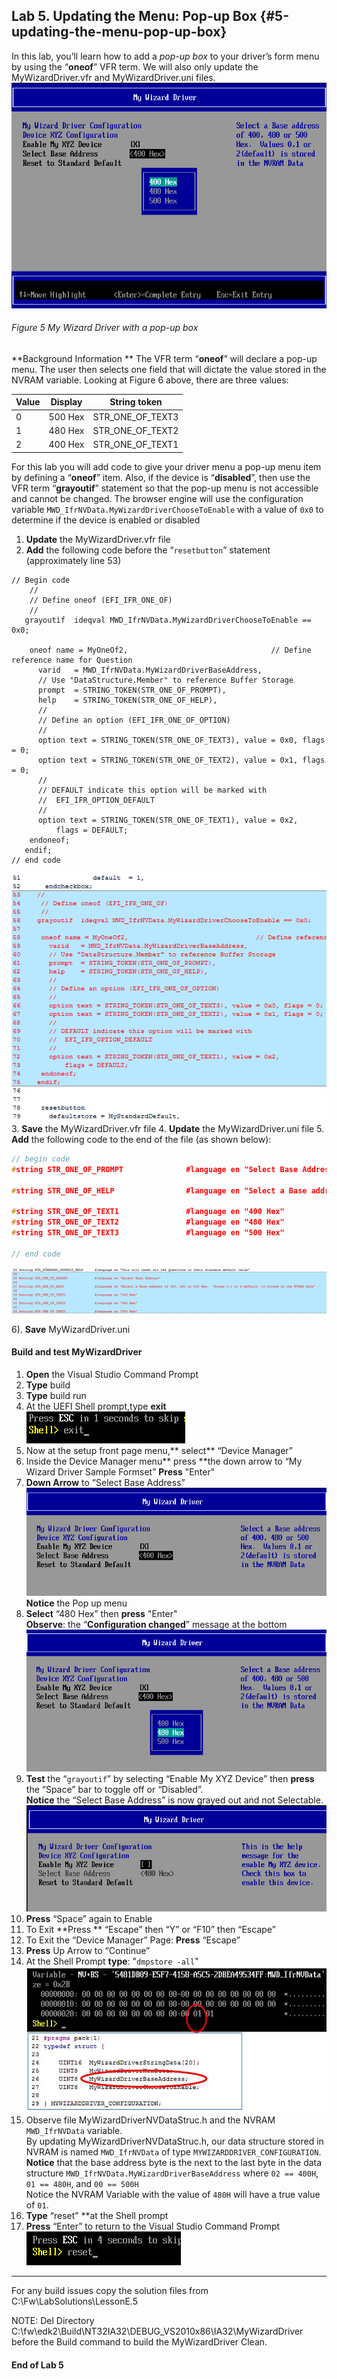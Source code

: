 <!--- @file
 file

Copyright (c) 2018, Intel Corporation. All rights reserved.<BR>

Redistribution and use in source (original document form) and 'compiled'
forms (converted to PDF, epub, HTML and other formats) with or without
modification, are permitted provided that the following conditions are met:

1) Redistributions of source code (original document form) must retain the
above copyright notice, this list of conditions and the following
disclaimer as the first lines of this file unmodified.

2) Redistributions in compiled form (transformed to other DTDs, converted to
PDF, epub, HTML and other formats) must reproduce the above copyright
notice, this list of conditions and the following disclaimer in the
documentation and/or other materials provided with the distribution.

THIS DOCUMENTATION IS PROVIDED BY TIANOCORE PROJECT "AS IS" AND ANY EXPRESS OR
IMPLIED WARRANTIES, INCLUDING, BUT NOT LIMITED TO, THE IMPLIED WARRANTIES OF
MERCHANTABILITY AND FITNESS FOR A PARTICULAR PURPOSE ARE DISCLAIMED. IN NO
EVENT SHALL TIANOCORE PROJECT BE LIABLE FOR ANY DIRECT, INDIRECT, INCIDENTAL,
SPECIAL, EXEMPLARY, OR CONSEQUENTIAL DAMAGES (INCLUDING, BUT NOT LIMITED TO,
PROCUREMENT OF SUBSTITUTE GOODS OR SERVICES; LOSS OF USE, DATA, OR PROFITS;
OR BUSINESS INTERRUPTION) HOWEVER CAUSED AND ON ANY THEORY OF LIABILITY,
WHETHER IN CONTRACT, STRICT LIABILITY, OR TORT (INCLUDING NEGLIGENCE OR
OTHERWISE) ARISING IN ANY WAY OUT OF THE USE OF THIS DOCUMENTATION, EVEN IF
ADVISED OF THE POSSIBILITY OF SUCH DAMAGE.

-->
## Lab 5\. Updating the Menu: Pop-up Box {#5-updating-the-menu-pop-up-box}

In this lab, you’ll learn how to add a _pop-up box_ to your driver’s form menu by using the “**oneof**” VFR term. We will also only update the MyWizardDriver.vfr and MyWizardDriver.uni files.
![](/media/image52.png)
###### Figure 5 My Wizard Driver with a pop-up box

**Background Information **
The VFR term “**oneof**” will declare a pop-up menu. The user then selects one field that will dictate the value stored in the NVRAM variable.  Looking at Figure 6 above, there are three values:

| Value | Display | String token |
| --- | --- | --- |
| 0 | 500 Hex | STR\_ONE\_OF\_TEXT3 |
| 1 | 480 Hex | STR\_ONE\_OF\_TEXT2 |
| 2 | 400 Hex | STR\_ONE\_OF\_TEXT1 |

For this lab you will add code to give your driver menu a pop-up menu item by defining a “**oneof**” item.  Also, if the device is “**disabled**”, then use the VFR term “**grayoutif**” statement so that the pop-up menu is not accessible and cannot be changed.  The browser engine will use the configuration variable `MWD_IfrNVData.MyWizardDriverChooseToEnable` with a value of  `0x0` to determine if the device is enabled or disabled


1. **Update** the MyWizardDriver.vfr file 
2.  **Add** the following code before the “`resetbutton`” statement (approximately line 53) 
```
// Begin code
    //
    // Define oneof (EFI_IFR_ONE_OF)
    //
   grayoutif  ideqval MWD_IfrNVData.MyWizardDriverChooseToEnable == 0x0;

    oneof name = MyOneOf2,                                // Define reference name for Question
      varid   = MWD_IfrNVData.MyWizardDriverBaseAddress, 
      // Use "DataStructure.Member" to reference Buffer Storage
      prompt  = STRING_TOKEN(STR_ONE_OF_PROMPT),
      help    = STRING_TOKEN(STR_ONE_OF_HELP),
      //
      // Define an option (EFI_IFR_ONE_OF_OPTION)
      //
      option text = STRING_TOKEN(STR_ONE_OF_TEXT3), value = 0x0, flags = 0;
      option text = STRING_TOKEN(STR_ONE_OF_TEXT2), value = 0x1, flags = 0;
      //
      // DEFAULT indicate this option will be marked with  
      //  EFI_IFR_OPTION_DEFAULT
      //
      option text = STRING_TOKEN(STR_ONE_OF_TEXT1), value = 0x2, 
          flags = DEFAULT;
    endoneof;
   endif;
// end code
```
![](/media/image53.png)
3. **Save** the MyWizardDriver.vfr file 
4. **Update** the MyWizardDriver.uni file 
5. **Add** the following code to the end of the file (as shown below):

```c
// begin code
#string STR_ONE_OF_PROMPT              #language en "Select Base Address"

#string STR_ONE_OF_HELP                #language en "Select a Base address of 400, 480 or 500 Hex.  Values 0,1 or 2(default) is stored in the NVRAM Data" 

#string STR_ONE_OF_TEXT1               #language en "400 Hex"
#string STR_ONE_OF_TEXT2               #language en "480 Hex"
#string STR_ONE_OF_TEXT3               #language en "500 Hex"

// end code
```
![](/media/image54.png)<br>

6). **Save** MyWizardDriver.uni 


#### Build and test MyWizardDriver

1. **Open** the Visual Studio Command Prompt
2. **Type** build
3. **Type** build run
4. At the UEFI Shell prompt,type **exit**<br>
![](/media/image46.png)
5. Now at the setup front page menu,** select** “Device Manager”
6. Inside the Device Manager menu** press **the down arrow to “My Wizard Driver Sample Formset” **Press** "Enter"
7. **Down Arrow** to “Select Base Address”
![](/media/image55.png)<br>
**Notice** the Pop up menu 
8. **Select** “480 Hex” then **press** "Enter"<br>
**Observe**: the “**Configuration changed**” message at the bottom
![](/media/image56.png)
9. **Test** the “`grayoutif`” by selecting “Enable My XYZ Device” then **press** the “Space” bar to toggle off or “Disabled”.<br>
**Notice** the “Select Base Address” is now grayed out and not Selectable. 
![](/media/image57.png) 
10. **Press** “Space” again to Enable
11. To Exit **Press ** “Escape” then “Y” or “F10” then “Escape”
12. To Exit the “Device Manager” Page: **Press** “Escape”
13. **Press** Up Arrow to “Continue”
14. At the Shell Prompt **type**: "`dmpstore -all`"
![](/assets/image58-59.JPG)
15. Observe file MyWizardDriverNVDataStruc.h and the NVRAM `MWD_IfrNVData` variable. <br>
By updating MyWizardDriverNVDataStruc.h, our data structure stored in NVRAM is named `MWD_IfrNVData` of type `MYWIZARDDRIVER_CONFIGURATION`.<BR>
**Notice** that the base address byte is the next to the last byte in the data structure `MWD_IfrNVData.MyWizardDriverBaseAddress` where `02 == 400H`, `01 == 480H`, and `00 == 500H` <br>
Notice the NVRAM Variable with the value of `480H` will have a true value of `01`.
16. **Type** “reset” **at the Shell prompt
17. **Press** “Enter” to return to the Visual Studio Command Prompt
![](/media/image25.png)


---
For any build issues copy the solution files from C:\Fw\LabSolutions\LessonE.5

NOTE: Del Directory C:\fw\edk2\Build\NT32IA32\DEBUG_VS2010x86\IA32\MyWizardDriver before the Build command to build the MyWizardDriver Clean.

#### End of Lab 5